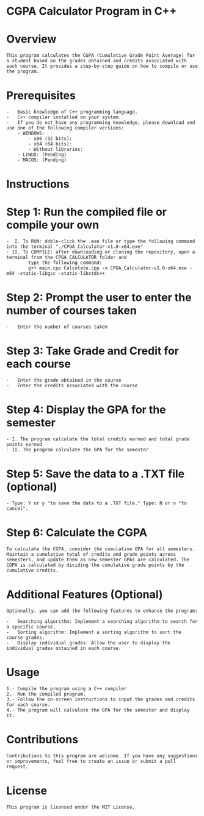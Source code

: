 #   CGPA Calculator Program in C++

# Overview
    This program calculates the CGPA (Cumulative Grade Point Average) for a student based on the grades obtained and credits associated with each course. It provides a step-by-step guide on how to compile or use the program.

# Prerequisites
    -   Basic knowledge of C++ programming language.
    -   C++ compiler installed on your system.
    -   If you do not have any programming knowledge, please download and use one of the following compiler versions:
        - WINDOWS: 
            - x86 (32 bits):
            - x64 (64 bits):
            - Without libraries:
        - LINUX: (Pending)
        - MACOS: (Pending)

# Instructions

# Step 1: Run the compiled file or compile your own
    -  I. To RUN: doble-click the .exe file or type the following command into the terminal "./CPGA_Calculator-v1.0-x64.exe"
    - II. To COMPILE: after downloading or cloning the repository, open a terminal from the CPGA_CALCULATOR folder and 
            type the following command:
            g++ main.cpp Calculate.cpp -o CPGA_Calculator-v1.0-x64.exe -m64 -static-libgcc -static-libstdc++

# Step 2: Prompt the user to enter the number of courses taken
    -   Enter the number of courses taken

# Step 3: Take Grade and Credit for each course
    -   Enter the grade obtained in the course
    -   Enter the credits associated with the course

# Step 4: Display the GPA for the semester
    - I. The program calculate the total credits earned and total grade points earned
    - II. The program calculate the GPA for the semester

# Step 5: Save the data to a .TXT file (optional)
    - Type: Y or y "to save the data to a .TXT file." Type: N or n "to cancel".

# Step 6: Calculate the CGPA
    To calculate the CGPA, consider the cumulative GPA for all semesters. Maintain a cumulative total of credits and grade points across semesters, and update them as new semester GPAs are calculated. The CGPA is calculated by dividing the cumulative grade points by the cumulative credits.

# Additional Features (Optional)
    Optionally, you can add the following features to enhance the program:

    -   Searching algorithm: Implement a searching algorithm to search for a specific course.
    -   Sorting algorithm: Implement a sorting algorithm to sort the course grades.
    -   Display individual grades: Allow the user to display the individual grades obtained in each course.

# Usage
    1.- Compile the program using a C++ compiler.
    2.- Run the compiled program.
    3.- Follow the on-screen instructions to input the grades and credits for each course.
    4.- The program will calculate the GPA for the semester and display it.

# Contributions
    Contributions to this program are welcome. If you have any suggestions or improvements, feel free to create an issue or submit a pull request.

# License
    This program is licensed under the MIT License.